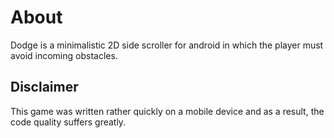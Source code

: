 # About

Dodge is a minimalistic 2D side scroller for android in which the player must avoid incoming obstacles.

## Disclaimer

This game was written rather quickly on a mobile device and as a result, the code quality suffers greatly.